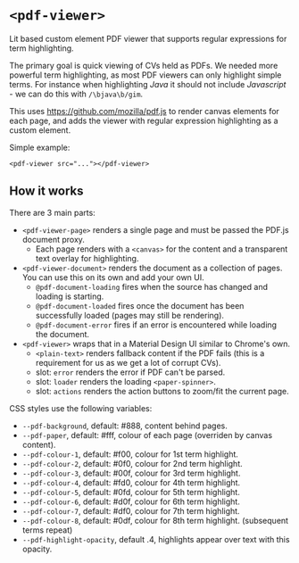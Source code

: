 # `<pdf-viewer>`

Lit based custom element PDF viewer that supports regular expressions for term highlighting.

The primary goal is quick viewing of CVs held as PDFs. We needed more powerful term highlighting, as most PDF viewers can only highlight simple terms. For instance when highlighting _Java_ it should not include _Javascript_ - we can do this with `/\bjava\b/gim`.

This uses https://github.com/mozilla/pdf.js to render canvas elements for each page, and adds the viewer with regular expression highlighting as a custom element.

Simple example: 

```
<pdf-viewer src="..."></pdf-viewer>
```

## How it works

There are 3 main parts:
- `<pdf-viewer-page>` renders a single page and must be passed the PDF.js document proxy.
  - Each page renders with a `<canvas>` for the content and a transparent text overlay for highlighting.
- `<pdf-viewer-document>` renders the document as a collection of pages. You can use this on its own and add your own UI.
  - `@pdf-document-loading` fires when the source has changed and loading is starting.
  - `@pdf-document-loaded` fires once the document has been successfully loaded (pages may still be rendering).
  - `@pdf-document-error` fires if an error is encountered while loading the document.   
- `<pdf-viewer>` wraps that in a Material Design UI similar to Chrome's own.
  - `<plain-text>` renders fallback content if the PDF fails (this is a requirement for us as we get a lot of corrupt CVs).
  - slot: `error` renders the error if PDF can't be parsed.
  - slot: `loader` renders the loading `<paper-spinner>`.
  - slot: `actions` renders the action buttons to zoom/fit the current page.
  
CSS styles use the following variables:
- `--pdf-background`, default: #888, content behind pages.
- `--pdf-paper`, default: #fff, colour of each page (overriden by canvas content).
- `--pdf-colour-1`, default: #f00, colour for 1st term highlight.
- `--pdf-colour-2`, default: #0f0, colour for 2nd term highlight.
- `--pdf-colour-3`, default: #00f, colour for 3rd term highlight.
- `--pdf-colour-4`, default: #fd0, colour for 4th term highlight.
- `--pdf-colour-5`, default: #0fd, colour for 5th term highlight.
- `--pdf-colour-6`, default: #d0f, colour for 6th term highlight.
- `--pdf-colour-7`, default: #df0, colour for 7th term highlight.
- `--pdf-colour-8`, default: #0df, colour for 8th term highlight. (subsequent terms repeat)
- `--pdf-highlight-opacity`, default .4, highlights appear over text with this opacity.

